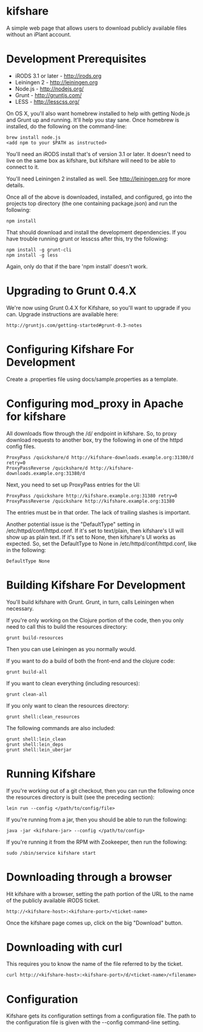 # kifshare

A simple web page that allows users to download publicly available files without an iPlant account.

# Development Prerequisites

* iRODS 3.1 or later - http://irods.org
* Leiningen 2 - http://leiningen.org
* Node.js - http://nodejs.org/
* Grunt - http://gruntjs.com/
* LESS - http://lesscss.org/

On OS X, you'll also want homebrew installed to help with getting Node.js and Grunt up and running. It'll help you stay sane. Once homebrew is installed, do the following on the command-line:

    brew install node.js
    <add npm to your $PATH as instructed>

You'll need an iRODS install that's of version 3.1 or later. It doesn't need to live on the same box as kifshare, but kifshare will need to be able to connect to it.

You'll need Leiningen 2 installed as well. See http://leiningen.org for more details.

Once all of the above is downloaded, installed, and configured, go into the projects top directory (the one containing package.json) and run the following:

    npm install

That should download and install the development dependencies. If you have trouble running grunt or lesscss after this, try the following:

    npm install -g grunt-cli
    npm install -g less

Again, only do that if the bare 'npm install' doesn't work.

# Upgrading to Grunt 0.4.X

We're now using Grunt 0.4.X for Kifshare, so you'll want to upgrade if you can. Upgrade instructions are available here:

    http://gruntjs.com/getting-started#grunt-0.3-notes

# Configuring Kifshare For Development

Create a .properties file using docs/sample.properties as a template.

# Configuring mod_proxy in Apache for kifshare

All downloads flow through the /d/ endpoint in kifshare. So, to proxy download requests to another box, try the following in one of the httpd config files.

    ProxyPass /quickshare/d http://kifshare-downloads.example.org:31380/d retry=0
    ProxyPassReverse /quickshare/d http://kifshare-downloads.example.org:31380/d

Next, you need to set up ProxyPass entries for the UI:

    ProxyPass /quickshare http://kifshare.example.org:31380 retry=0
    ProxyPassReverse /quickshare http://kifshare.example.org:31380

The entries must be in that order. The lack of trailing slashes is important.

Another potential issue is the "DefaultType" setting in /etc/httpd/conf/httpd.conf. If it's set to text/plain, then kifshare's UI will show up as plain text. If it's set to None, then kifshare's UI works as expected. So, set the DefaultType to None in /etc/httpd/conf/httpd.conf, like in the following:

    DefaultType None

# Building Kifshare For Development

You'll build kifshare with Grunt. Grunt, in turn, calls Leiningen when necessary.

If you're only working on the Clojure portion of the code, then you only need to call this to build the resources directory:

    grunt build-resources

Then you can use Leiningen as you normally would.

If you want to do a build of both the front-end and the clojure code:

    grunt build-all

If you want to clean everything (including resources):

    grunt clean-all

If you only want to clean the resources directory:

    grunt shell:clean_resources

The following commands are also included:

    grunt shell:lein_clean
    grunt shell:lein_deps
    grunt shell:lein_uberjar

# Running Kifshare

If you're working out of a git checkout, then you can run the following once the resources directory is built (see the preceding section):

    lein run --config </path/to/config/file>

If you're running from a jar, then you should be able to run the following:

    java -jar <kifshare-jar> --config </path/to/config>

If you're running it from the RPM with Zookeeper, then run the following:

    sudo /sbin/service kifshare start

# Downloading through a browser

Hit kifshare with a browser, setting the path portion of the URL to the name of the publicly available iRODS ticket.

    http://<kifshare-host>:<kifshare-port>/<ticket-name>

Once the kifshare page comes up, click on the big "Download" button.

# Downloading with curl

This requires you to know the name of the file referred to by the ticket.

    curl http://<kifshare-host>:<kifshare-port>/d/<ticket-name>/<filename>


# Configuration

Kifshare gets its configuration settings from a configuration file. The path
to the configuration file is given with the --config command-line setting.
